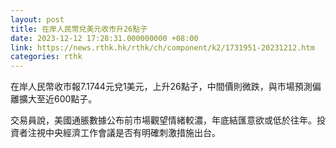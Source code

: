 ```yaml
---
layout: post
title: 在岸人民幣兌美元收市升26點子
date: 2023-12-12 17:28:31.000000000 +08:00
link: https://news.rthk.hk/rthk/ch/component/k2/1731951-20231212.htm
categories: rthk
---
```


在岸人民幣收市報7.1744元兌1美元，上升26點子，中間價則微跌，與市場預測偏離擴大至近600點子。

交易員說，美國通脹數據公布前市場觀望情緒較濃，年底結匯意欲或低於往年。投資者注視中央經濟工作會議是否有明確刺激措施出台。

